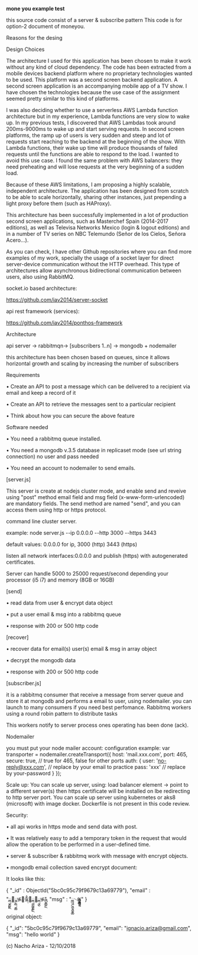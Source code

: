 **mone you example test**

this source code consist of a  server & subscribe pattern
This code is for option-2 document of moneyou.

Reasons for the desing

Design Choices
 
The architecture I used for this application has been chosen to make it work without any 
kind of cloud dependency. The code has been extracted from a mobile devices backend platform 
where no proprietary technologies wanted to be used. This platform was a second screen 
backend application. A second screen application is an accompanying mobile app of a TV show.
I have chosen the technologies because the use case of the assignment seemed pretty similar 
to this kind of platforms.
 
I was also deciding whether to use a serverless AWS Lambda function architecture but in my 
experience, Lambda functions are very slow to wake up. In my previous tests, I discovered 
that AWS Lambdas took around 200ms-9000ms to wake up and start serving requests. 
In second screen platforms, the ramp up of users is very sudden and steep and lot of requests
start reaching to the backend at the beginning of the show. With Lambda functions, their wake
up time will produce thousands of failed requests until the functions are able to respond to
the load. I wanted to avoid this use case. I found the same problem with AWS balancers: 
they need preheating and will lose requests at the very beginning of a sudden load.
 
Because of these AWS limitations, I am proposing a highly scalable, independent architecture.
The application has been designed from scratch to be able to scale horizontally, 
sharing other instances, just prepending a light proxy before them (such as HAProxy).
 
This architecture has been successfully implemented in a lot of production second screen
applications, such as Masterchef Spain (2014-2017 editions), as well as Televisa Networks 
Mexico (login & logout editions) and in a number of TV series on NBC Telemundo 
(Señor de los Cielos, Señora Acero...).
 
As you can check, I have other Github repositories where you can find more examples 
of my work, specially the usage of a socket layer for direct server-device communication
without the HTTP overhead. This type of architectures allow asynchronous bidirectional
communication between users, also using RabbitMQ.

socket.io based architecture:

https://github.com/iav2014/server-socket

api rest framework (services):

https://github.com/iav2014/ponthos-framework




Architecture

api server -> rabbitmqn-> [subscribers	1..n] -> mongodb + nodemailer					
 
this architecture has been chosen based on queues, 
since it allows horizontal growth and scaling by increasing the number of subscribers

Requirements

• Create an API to post a message which can be delivered to a recipient via
email and keep a record of it

• Create an API to retrieve the messages sent to a particular recipient

• Think about how you can secure the above feature

Software needed

• You need a rabbitmq queue installed.

• You need a mongodb v.3.5 database in replicaset mode (see url string connection) no user and pass needed

• You need an account to nodemailer to send emails.

[server.js]

This server is create at nodejs cluster mode, and enable send and reveive using "post" method 
email field and msg field (x-www-form-urlencoded) are mandatory fields.
The send method are named "send", and you can access them using http or https protocol.

command line cluster server.

example: node server.js --ip 0.0.0.0 --http 3000 --https 3443

default values: 0.0.0.0 for ip, 3000 (http) 3443 (https)

listen all network interfaces:0.0.0.0 and publish (https) with autogenerated certificates.

Server can handle 5000 to 25000 request/second depending your processor (i5 i7) and memory (8GB or 16GB)


[send]

• read data from user & encrypt data object

• put a user email & msg into a rabbitmq queue

• response with 200 or 500 http code

[recover]

• recover data for email(s) user(s) email & msg in array object

• decrypt the mongodb data

• response with 200 or 500 http code

[subscriber.js]

it is a rabbitmq consumer that receive a message from server queue and store it at mongodb
and performs a email to user, using nodemailer.
you can launch to many consumers if you need best perfomance.
Rabbitmq workers using a round robin pattern to distribute tasks

This workers notify to server process ones operating has been done (ack).

Nodemailer

you must put your node mailer account:
configuration example:
var transporter = nodemailer.createTransport({
		host: 'mail.xxx.com',
		port: 465,
		secure: true, // true for 465, false for other ports
		auth: {
			user: 'no-reply@xxx.com', // replace by your email to practice
			pass: 'xxx' // replace by your-password
		}
	});

Scale up:
You can scale up server, using:
load balancer element -> point to a different server(s)
then https certificate will be installed on lbe redirecting to http server port.
You can scale up server using kubernetes or aks8 (microsoft) with image docker.
Dockerfile is not present in this code review.

Security:

• all api works in https mode and send data with post.

• It was relatively easy to add a temporary token in the request that would allow the operation
to be performed in a user-defined time.

• server & subscriber & rabbitmq work with message with encrypt objects.

• mongodb email collection saved encrypt document:

It looks like this:

{
    "_id" : ObjectId("5bc0c95c79f9679c13a69779"),
    "email" : "ྐྞྗ྘ྚྐྖ࿗྘ྋྐྃ྘ྐྵྞྔ྘ྐྕ࿗ྚྖྔ",
    "msg" : "ྑྜྕྕྖ࿙ྎྖྋྕྜྷ"
}

original object:

{
        "_id": "5bc0c95c79f9679c13a69779",
        "email": "ignacio.ariza@gmail.com",
        "msg": "hello world"
}

(c) Nacho Ariza - 12/10/2018
